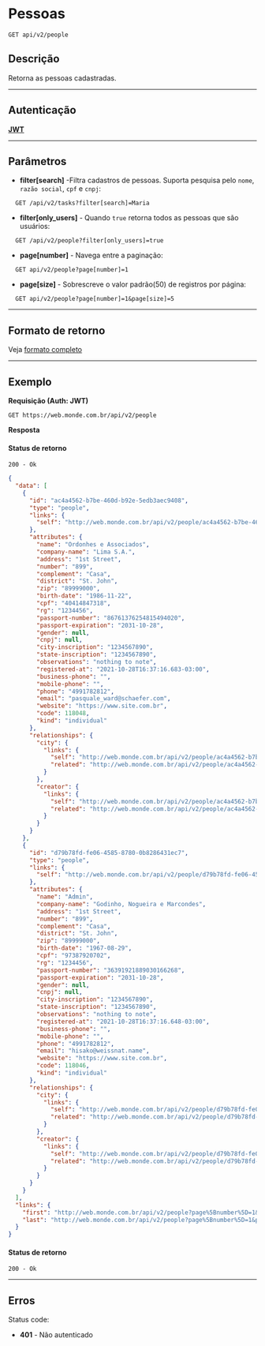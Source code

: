 # Pessoas

    GET api/v2/people

## Descrição
Retorna as pessoas cadastradas.

***

## Autenticação
**[JWT](../authentication/POST_tokens.md)**

***

## Parâmetros

  - **filter[search]** -Filtra cadastros de pessoas. Suporta pesquisa pelo `nome`, `razão social`, `cpf` e `cnpj`:

  ```
    GET /api/v2/tasks?filter[search]=Maria
  ```

  - **filter[only_users]** -  Quando `true` retorna todos as pessoas que são usuários:

  ```
    GET /api/v2/people?filter[only_users]=true
  ```

  - **page[number]** - Navega entre a paginação:

  ```
    GET api/v2/people?page[number]=1
  ```

  - **page[size]** - Sobrescreve o valor padrão(50) de registros por página:

  ```
    GET api/v2/people?page[number]=1&page[size]=5
  ```

***

## Formato de retorno

  Veja [formato completo](../full_format.md#pessoas)

***

## Exemplo
  **Requisição (Auth: JWT)**

    GET https://web.monde.com.br/api/v2/people

  **Resposta**

  #### Status de retorno
    200 - Ok

  ``` json
  {
    "data": [
      {
        "id": "ac4a4562-b7be-460d-b92e-5edb3aec9408",
        "type": "people",
        "links": {
          "self": "http://web.monde.com.br/api/v2/people/ac4a4562-b7be-460d-b92e-5edb3aec9408"
        },
        "attributes": {
          "name": "Ordonhes e Associados",
          "company-name": "Lima S.A.",
          "address": "1st Street",
          "number": "899",
          "complement": "Casa",
          "district": "St. John",
          "zip": "89999000",
          "birth-date": "1986-11-22",
          "cpf": "40414847318",
          "rg": "1234456",
          "passport-number": "86761376254815494020",
          "passport-expiration": "2031-10-28",
          "gender": null,
          "cnpj": null,
          "city-inscription": "1234567890",
          "state-inscription": "1234567890",
          "observations": "nothing to note",
          "registered-at": "2021-10-28T16:37:16.683-03:00",
          "business-phone": "",
          "mobile-phone": "",
          "phone": "4991782812",
          "email": "pasquale_ward@schaefer.com",
          "website": "https://www.site.com.br",
          "code": 118048,
          "kind": "individual"
        },
        "relationships": {
          "city": {
            "links": {
              "self": "http://web.monde.com.br/api/v2/people/ac4a4562-b7be-460d-b92e-5edb3aec9408/relationships/city",
              "related": "http://web.monde.com.br/api/v2/people/ac4a4562-b7be-460d-b92e-5edb3aec9408/city"
            }
          },
          "creator": {
            "links": {
              "self": "http://web.monde.com.br/api/v2/people/ac4a4562-b7be-460d-b92e-5edb3aec9408/relationships/creator",
              "related": "http://web.monde.com.br/api/v2/people/ac4a4562-b7be-460d-b92e-5edb3aec9408/creator"
            }
          }
        }
      },
      {
        "id": "d79b78fd-fe06-4585-8780-0b8286431ec7",
        "type": "people",
        "links": {
          "self": "http://web.monde.com.br/api/v2/people/d79b78fd-fe06-4585-8780-0b8286431ec7"
        },
        "attributes": {
          "name": "Admin",
          "company-name": "Godinho, Nogueira e Marcondes",
          "address": "1st Street",
          "number": "899",
          "complement": "Casa",
          "district": "St. John",
          "zip": "89999000",
          "birth-date": "1967-08-29",
          "cpf": "97387920702",
          "rg": "1234456",
          "passport-number": "36391921889030166268",
          "passport-expiration": "2031-10-28",
          "gender": null,
          "cnpj": null,
          "city-inscription": "1234567890",
          "state-inscription": "1234567890",
          "observations": "nothing to note",
          "registered-at": "2021-10-28T16:37:16.648-03:00",
          "business-phone": "",
          "mobile-phone": "",
          "phone": "4991782812",
          "email": "hisako@weissnat.name",
          "website": "https://www.site.com.br",
          "code": 118046,
          "kind": "individual"
        },
        "relationships": {
          "city": {
            "links": {
              "self": "http://web.monde.com.br/api/v2/people/d79b78fd-fe06-4585-8780-0b8286431ec7/relationships/city",
              "related": "http://web.monde.com.br/api/v2/people/d79b78fd-fe06-4585-8780-0b8286431ec7/city"
            }
          },
          "creator": {
            "links": {
              "self": "http://web.monde.com.br/api/v2/people/d79b78fd-fe06-4585-8780-0b8286431ec7/relationships/creator",
              "related": "http://web.monde.com.br/api/v2/people/d79b78fd-fe06-4585-8780-0b8286431ec7/creator"
            }
          }
        }
      }
    ],
    "links": {
      "first": "http://web.monde.com.br/api/v2/people?page%5Bnumber%5D=1&page%5Bsize%5D=50",
      "last": "http://web.monde.com.br/api/v2/people?page%5Bnumber%5D=1&page%5Bsize%5D=50"
    }
  }
  ```

#### Status de retorno

    200 - Ok

***

## Erros
  Status code:
  - **401** - Não autenticado
